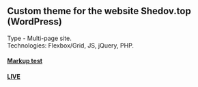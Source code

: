 ## Custom theme for the website Shedov.top (WordPress)
Type - Multi-page site. <br />
Technologies: Flexbox/Grid, JS, jQuery, PHP. <br />
#### [Markup test](https://validator.w3.org/nu/?doc=https%3A%2F%2Fshedov.top%2F)
#### [LIVE](https://shedov.top)
